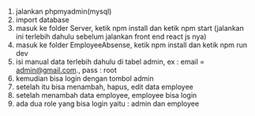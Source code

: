 1. jalankan phpmyadmin(mysql)
2. import database
3. masuk ke folder Server, ketik npm install dan ketik npm start (jalankan ini terlebih dahulu sebelum jalankan front end react js nya)
4. masuk ke folder EmployeeAbsense, ketik npm install dan ketik npm run dev
5. isi manual data terlebih dahulu di tabel admin, ex : email = admin@gmail.com., pass : root
6. kemudian bisa login dengan tombol admin
7. setelah itu  bisa menambah, hapus, edit data employee
8. setelah menambah data employee, employee bisa login
9. ada dua role yang bisa login yaitu : admin dan employee
